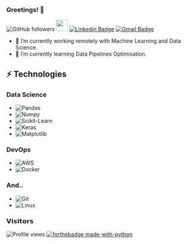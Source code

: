 ### Greetings! 🖖

![GitHub followers](https://img.shields.io/github/followers/gtfuhr?label=Follow&style=social)
<img src="https://media.giphy.com/media/WUlplcMpOCEmTGBtBW/giphy.gif" width="30"> 
[![Linkedin Badge](https://img.shields.io/badge/-LinkedIn-blue?style=flat&logo=Linkedin&logoColor=white&link=https://www.linkedin.com/in/gabriel-tobias-fuhr-8b138813a/)](https://www.linkedin.com/in/gabriel-tobias-fuhr-8b138813a/)
[![Gmail Badge](https://img.shields.io/badge/-gt.fuhr@gmail.com-c14438?style=flat-square&logo=Gmail&logoColor=white&link=mailto:gt.fuhr@gmail.com)](mailto:gt.fuhr@gmail.com)

- 🔭 I’m currently working remotely with Machine Learning and Data Science.
- 🌱 I’m currently learning Data Pipelines Optimisation.

## ⚡ Technologies

### Data Science
* ![Pandas](https://img.shields.io/badge/Pandas-Data%20Wrangling-yellow)
* ![Numpy](https://img.shields.io/badge/Numpy-Numerical%20Operations-green)
* ![Scikit-Learn](https://img.shields.io/badge/Scikit--Learn-Machine%20Learning-red)
* ![Keras](https://img.shields.io/badge/Keras-Deep%20Learning-orange)
* ![Matplotlib](https://img.shields.io/badge/Matplotlib-Data%20Visualization-blue)

### DevOps
* ![AWS](https://img.shields.io/badge/AWS-Cloud%20Services-yellowgreen)
* ![Docker](https://img.shields.io/badge/Docker-Containerization-brightgreen)

### And..

* ![Git](https://img.shields.io/badge/-Git-%23F05032?style=flat-square&logo=git&logoColor=%23ffffff)
* ![Linux](https://img.shields.io/badge/Linux-Operating%20System-lightgrey)

### 𝗩𝗶𝘀𝗶𝘁𝗼𝗿𝘀

![Profile views](https://gpvc.arturio.dev/gtfuhr) 
[![forthebadge made-with-python](http://ForTheBadge.com/images/badges/made-with-python.svg)](https://www.python.org/)


